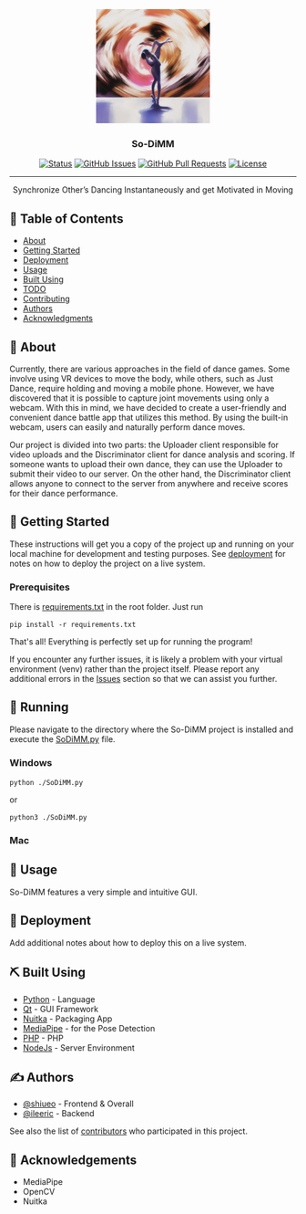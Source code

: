 <p align="center">
  <a href="" rel="noopener">
 <img width=200px height=200px src="https://github.com/shiueo-storage/So-DiMM/blob/main/assets/sodimm_icon.png?raw=true" alt="Project logo"></a>
</p>

<h3 align="center">So-DiMM</h3>

<div align="center">

  [![Status](https://img.shields.io/badge/status-active-success.svg)]() 
  [![GitHub Issues](https://img.shields.io/github/issues/shiueo-storage/So-DiMM.svg)](https://github.com/kylelobo/The-Documentation-Compendium/issues)
  [![GitHub Pull Requests](https://img.shields.io/github/issues-pr/shiueo-storage/So-DiMM.svg)](https://github.com/kylelobo/The-Documentation-Compendium/pulls)
  [![License](https://img.shields.io/badge/license-MIT-blue.svg)](/LICENSE)

</div>

---

<p align="center"> Synchronize Other’s Dancing Instantaneously and get Motivated in Moving
    <br> 
</p>

## 📝 Table of Contents
- [About](#about)
- [Getting Started](#getting_started)
- [Deployment](#deployment)
- [Usage](#usage)
- [Built Using](#built_using)
- [TODO](../TODO.md)
- [Contributing](../CONTRIBUTING.md)
- [Authors](#authors)
- [Acknowledgments](#acknowledgement)

## 🧐 About <a name = "about"></a>
Currently, there are various approaches in the field of dance games. Some involve using VR devices to move the body, while others, such as Just Dance, require holding and moving a mobile phone. However, we have discovered that it is possible to capture joint movements using only a webcam. With this in mind, we have decided to create a user-friendly and convenient dance battle app that utilizes this method. By using the built-in webcam, users can easily and naturally perform dance moves.

Our project is divided into two parts: the Uploader client responsible for video uploads and the Discriminator client for dance analysis and scoring. If someone wants to upload their own dance, they can use the Uploader to submit their video to our server. On the other hand, the Discriminator client allows anyone to connect to the server from anywhere and receive scores for their dance performance.


## 🏁 Getting Started <a name = "getting_started"></a>
These instructions will get you a copy of the project up and running on your local machine for development and testing purposes. See [deployment](#deployment) for notes on how to deploy the project on a live system.

### Prerequisites
There is [requirements.txt](https://github.com/shiueo-storage/So-DiMM/blob/main/requirements.txt) in the root folder. Just run 

```
pip install -r requirements.txt
```
That's all! Everything is perfectly set up for running the program!  

If you encounter any further issues, it is likely a problem with your virtual environment (venv) rather than the project itself. Please report any additional errors in the [Issues](https://github.com/shiueo-storage/So-DiMM/issues) section so that we can assist you further.

## 🔧 Running
Please navigate to the directory where the So-DiMM project is installed and execute the [SoDiMM.py](https://github.com/shiueo-storage/So-DiMM/blob/main/SoDiMM.py) file.

### Windows
```
python ./SoDiMM.py
```
or
```
python3 ./SoDiMM.py
```

### Mac

## 🎈 Usage <a name="usage"></a>
So-DiMM features a very simple and intuitive GUI.

## 🚀 Deployment <a name = "deployment"></a>
Add additional notes about how to deploy this on a live system.

## ⛏️ Built Using <a name = "built_using"></a>
- [Python](https://www.python.org/) - Language
- [Qt](https://www.qt.io/) - GUI Framework
- [Nuitka](https://github.com/Nuitka/Nuitka) - Packaging App
- [MediaPipe](https://google.github.io/mediapipe/) - for the Pose Detection
- [PHP](https://www.php.net/) - PHP
- [NodeJs](https://nodejs.org/en/) - Server Environment

## ✍️ Authors <a name = "authors"></a>
- [@shiueo](https://github.com/shiueo) - Frontend & Overall
- [@ileeric](https://github.com/ileeric) - Backend

See also the list of [contributors](https://github.com/shiueo-storage/So-DiMM/contributors) who participated in this project.

## 🎉 Acknowledgements <a name = "acknowledgement"></a>
- MediaPipe
- OpenCV
- Nuitka
